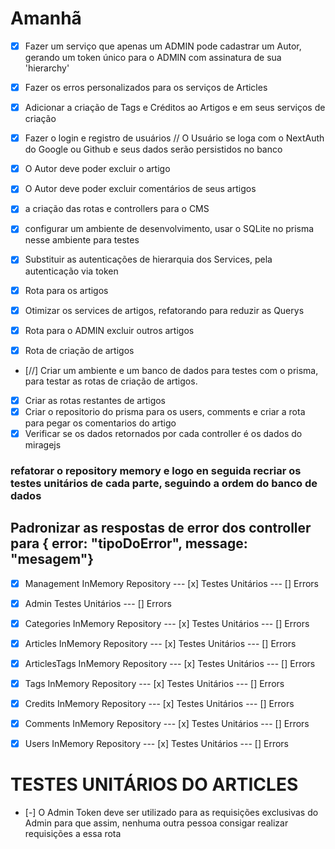 # Amanhã

- [x] Fazer um serviço que apenas um ADMIN pode cadastrar um Autor, 
gerando um token único para o ADMIN com assinatura de sua 'hierarchy'

- [x] Fazer os erros personalizados para os serviços de Articles

- [x] Adicionar a criação de Tags e Créditos ao Artigos e em seus serviços de criação

- [X] Fazer o login e registro de usuários
// O Usuário se loga com o NextAuth do Google ou Github e seus dados serão persistidos no banco

- [X] O Autor deve poder excluir o artigo
- [X] O Autor deve poder excluir comentários de seus artigos
- [x] a criação das rotas e controllers para o CMS

- [x] configurar um ambiente de desenvolvimento, usar o SQLite no prisma nesse ambiente para testes

- [x] Substituir as autenticações de hierarquia dos Services, pela autenticação via token 

- [x] Rota para os artigos
- [x] Otimizar os services de artigos, refatorando para reduzir as Querys


- [x] Rota para o ADMIN excluir outros artigos
- [x] Rota de criação de artigos
- [//] Criar um ambiente e um banco de dados para testes com o prisma, para testar
as rotas de criação de artigos.
- [x] Criar as rotas restantes de artigos
- [x] Criar o repositorio do prisma para os users, comments e 
criar a rota para pegar os comentarios do artigo
- [x] Verificar se os dados retornados por cada controller é os
dados do miragejs

### refatorar o repository memory e logo en seguida recriar os testes unitários de cada parte, seguindo a ordem do banco de dados
## Padronizar as respostas de error dos controller para { error: "tipoDoError", message: "mesagem"}

- [x] Management InMemory Repository ---    [x] Testes Unitários --- [] Errors
- [x] Admin Testes Unitários                                     --- [] Errors
- [x] Categories InMemory Repository ---    [x] Testes Unitários --- [] Errors
- [x] Articles InMemory Repository ---      [x] Testes Unitários --- [] Errors
- [x] ArticlesTags InMemory Repository ---  [x] Testes Unitários --- [] Errors
- [x] Tags InMemory Repository ---          [x] Testes Unitários --- [] Errors
- [x] Credits InMemory Repository ---       [x] Testes Unitários --- [] Errors

- [x] Comments InMemory Repository ---      [x] Testes Unitários --- [] Errors
- [x] Users InMemory Repository ---         [x] Testes Unitários --- [] Errors

# TESTES UNITÁRIOS DO ARTICLES #

- [-] O Admin Token deve ser utilizado para as requisições exclusivas do Admin para que assim, nenhuma outra pessoa consigar realizar requisições a essa rota

